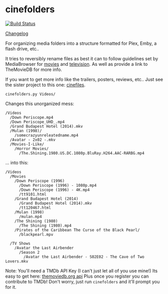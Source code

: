 cinefolders
===========
[![Build Status](https://travis-ci.org/hgibs/cinefolders.svg?branch=master)](https://travis-ci.org/hgibs/cinefolders)

[Changelog](https://github.com/hgibs/cinefolders/releases)

For organizing media folders into a structure formatted for Plex, Emby, a flash drive, 
etc..

It tries to reversibly rename files as best it can to follow guidelines set by MediaBrowser
 for [movies](https://github.com/MediaBrowser/Wiki/wiki/Movie%20naming) and 
[television](https://github.com/MediaBrowser/Wiki/wiki/TV%20naming). As well as provide a 
link to TheMovieDB for more info. 

If you want to get more info like the trailers, posters, reviews, etc.. Just see the 
sister project to this one: [cinefiles](https://github.com/hgibs/cinefiles).

```
cinefolders.py Videos/
```

Changes this unorganized mess:

    /Videos  
      /Down Periscope.mp4
      /Down Periscope_UHD_.mp4
      /Grand Budapest Hotel (2014).mkv
      /Mulan (1998)/  
        /somecrazyunreleatedname.mp4
      /Avatar - 2x02 -.mkv
      /Movies-I-Like/  
        /Horror Movies/
          /The.Shining.1980.US.DC.1080p.BluRay.H264.AAC-RARBG.mp4

... into this:

    /Videos
      /Movies
        /Down Periscope (1996)
          /Down Periscope (1996) - 1080p.mp4
          /Down Periscope (1996) - 4K.mp4
          /tt9101.html
        /Grand Budapest Hotel (2014)
          /Grand Budapest Hotel (2014).mkv
          /tt120467.html
        /Mulan (1998)
          /mulan.mp4
        /The Shining (1980)  
          /The Shining (1980).mp4
        /Pirates of the Caribbean The Curse of the Black Pearl/  
          /blackpearl.mpv
                
      /TV Shows
        /Avatar the Last Airbender 
          /Season 2
            /Avatar the Last Airbender - S02E02 - The Cave of Two Lovers.mkv
            
Note: You'll need a TMDb API Key (I can't just let all of you use mine!) Its easy to get
here: [themoviedb.org api](https://www.themoviedb.org/settings/api) Plus once you register 
you can contribute to TMDb! Don't worry, just run `cinefolders` and it'll prompt you for it.